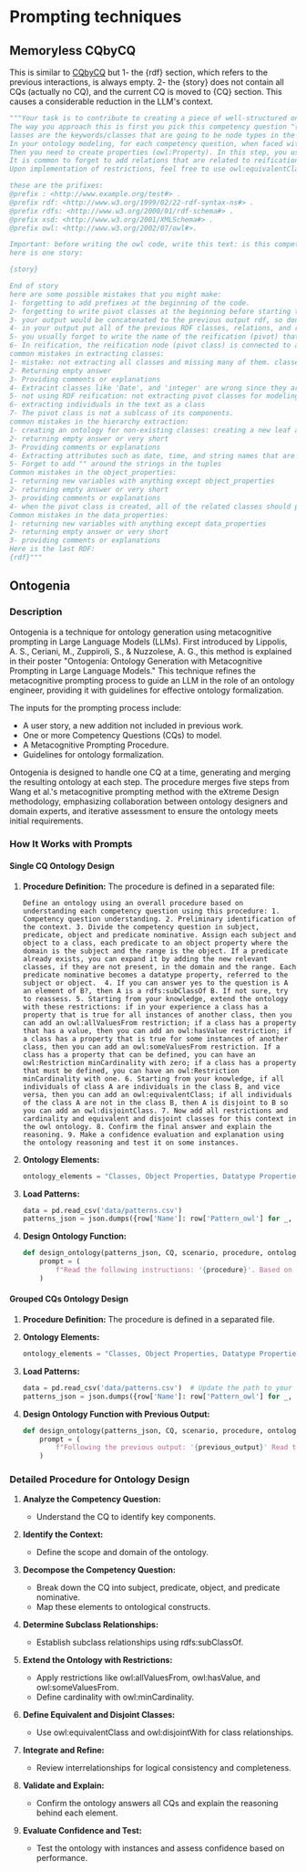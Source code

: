 # Prompting techniques
## Memoryless CQbyCQ
This is similar to [CQbyCQ](https://github.com/LiUSemWeb/LLMs4OntologyDev-ESWC2024/blob/main/Prompts/CQbyCQ.md) but 1- the {rdf} section, which refers to the previous interactions, is always empty. 2- the {story} does not contain all CQs (actually no CQ), and the current CQ is moved to {CQ} section. This causes a considerable reduction in the LLM's context.

```python
"""Your task is to contribute to creating a piece of well-structured ontology by reading information that appeared in the given story, requirements, and restrictions (if there are any).
The way you approach this is first you pick this competency question "{CQ}" and read the given turtle RDF (we append the code at the end of the previous one) to know what is the current ontology till this stage (it can be empty at the beginning). Then you add or change the RDF so it can answer this competency question. Your output at each stage is an append to the previous ones, just do not repeat. You only need to solve the question number so do not touch the next questions since they belong to the next stages of development. you can read these definisions to understand the concepts:
lasses are the keywords/classes that are going to be node types in the knowledge graph ontology. try to extract all classes, in addition, classes are also can be defined for reification. We use Turtle Syntax for representation. Hierarchies are rdfs:subClassOf in the turtle syntax. They can be used to classify similar classes in one superclass. To do this you can find similar nodes and create/use a class as their parent class, for example, adding the node "Cl_employee" is a good middleware and superclass for "Cl_Professors" and "Cl_Administrator" if the story is about modeling ontology of a university. Mostly the lengthier the hierarchy the better. One way can be categorizing classes into several classes and creating superclasses for them. Important: Class names have Cl_ as the prefix for example Cl_Professors. Also keep in mind you can add Equivalent To, General class axioms, Disjoint with, and Disjoint Union of, for each class.
In your ontology modeling, for each competency question, when faced with complex scenarios that involve more than two entities or a combination of entities and datatypes, apply reification. Specifically, create a pivot class to act as an intermediary for these entities, ensuring the nuanced relationships are accurately captured. For instance, when representing "a user accessed a resource at a given time", establish a pivot class like Cl_UserResourceUsage, linked from the user, resource, and the specific time of access to Cl_UserResourceInteraction, rather than directly connecting the user to both the resource and time.
Then you need to create properties (owl:Property). In this step, you use classes from the previous stage and create object and data properties to connect them and establish the ontology. Always output a turtle syntax, if you need more classes to model a competency question between more than 2 concepts, feel free to add more pivot (reification) classes here. try to find as much relation as possible by reading competency questions, restrictions, and stories. At this stage, you can create both data and object properties. Data properties are between classes or hierarchy classes and data types such as xsd:string, xsd:integer, xsd:decimal, xsd:dateTime, xsd:date, xsd:time, xsd:boolean, xsd:byte, xsd:double, xsd:float and etc. For example, in the university domain, we have: employee_id a owl:Property ; rdfs:domain :cl_teacher ; rdfs:range xsd:integer. Object properties are between classes. try to find as much relation as possible by reading competency questions and the story. Feel free to use rdfs:subPropertyOf for creating hierarchies for relations. For modeling properties (object or data properties) if it is necessary, use these relations characteristics: Functional, Inverse functional, Transitive, Symmetric, Asymmetric, Reflexive, and Irreflexive. Also, you are flexible in domain and range so you can use Cl_class1 or Cl_class2 in domain and range or disjoint with, the inverse of between relations.
It is common to forget to add relations that are related to reification: In RDF reification, achieving precise modeling is pivotal, especially when handling multifaceted scenarios where mere binary associations fall short. Take for instance the statement, "a user used a resource at a time". While it might initially seem to involve a direct link between a 'user' and a 'resource', it inherently embodies three entities: a 'user', a 'resource', and a 'time'. Directly connecting 'user' to both 'resource' and 'time' fails to capture the essence of the statement, as it obscures which resource was utilized by the user at a specific time. To address this, a more sophisticated modeling approach is needed, invoking a pivot class, Cl_usingResource. This pivot class acts as an intermediary, linking both Cl_user and Cl_resource. Furthermore, it integrates a time property to denote the exact instance of usage. By employing this method, we can coherently model the statement, ensuring that the user's interaction with a specific resource at a distinct time is unambiguously represented. This approach highlights the imperative of ontology design patterns and the necessity of intermediary nodes when modeling complex relationships involving multiple entities or a mix of entities and datatypes.
Upon implementation of restrictions, feel free to use owl:equivalentClass [ rdf:type owl:Restriction ;  owl:onProperty :{{relation}} ;  owl:allValuesFrom :{{Class}} ] ; in this way, you can put restrictions for classes such as class Cl_C1 is the only class that uses the relation R. or you can put soft restrictions by using owl:someValuesFrom. Also, you can use general class axioms: [ rdf:type owl:Restriction ; owl:onProperty :R1 ; owl:someValuesFrom :Cl_1 ; rdfs:subClassOf :Cl_2 ] when you want to put restrictions on the definition of a class based on its relation and the definition is necessary but not enough (if it is enough it would be equivalent to owl:equivalentClass).

these are the prifixes:
@prefix : <http://www.example.org/test#> .
@prefix rdf: <http://www.w3.org/1999/02/22-rdf-syntax-ns#> .
@prefix rdfs: <http://www.w3.org/2000/01/rdf-schema#> .
@prefix xsd: <http://www.w3.org/2001/XMLSchema#> .
@prefix owl: <http://www.w3.org/2002/07/owl#>.

Important: before writing the owl code, write this text: is this competency question answerable by the previous version of the RDF (given down) or not? (most likely (~90%) is it not answerable). If no, write a reification class for this question if needed. then solve it. if it was answerable, simply rewrite the given rdf in the output without changing it.
here is one story:

{story}

End of story
here are some possible mistakes that you might make:
1- forgetting to add prefixes at the beginning of the code.
2- forgetting to write pivot classes at the beginning before starting to code.
3- your output would be concatenated to the previous output rdf, so don't write repetitive words, classes, or ...
4- in your output put all of the previous RDF classes, relations, and restrictions and add yours. your output will be passed to the next stage so don't remove previous code (it is going to replace the previous rdf)
5- you usually forget to write the name of the reification (pivot) that you want to create at the beginning of the output
6- In reification, the reification node (pivot class) is connected to all related classes by object properties, not by the subclassof. it can be a subclass of something, but for reification, it needs object properties.
common mistakes in extracting classes:
1- mistake: not extracting all classes and missing many of them. classes can be found in the story, or in the competency question number and restrictions.
2- Returning empty answer
3- Providing comments or explanations
4- Extracint classes like 'Date', and 'integer' are wrong since they are data properties.
5- not using RDF reification: not extracting pivot classes for modeling relation between classes (more than one class and one data property, or more than two classes)
6- extracting individuals in the text as a class
7- The pivot class is not a sublcass of its components.
common mistakes in the hierarchy extraction:
1- creating an ontology for non-existing classes: creating a new leaf and expanding it into the root
2- returning empty answer or very short
3- Providing comments or explanations
4- Extracting attributes such as date, time, and string names that are related to data properties
5- Forget to add "" around the strings in the tuples
Common mistakes in the object_properties:
1- returning new variables with anything except object_properties
2- returning empty answer or very short
3- providing comments or explanations
4- when the pivot class is created, all of the related classes should point to it (direction of relation is from the classes (domains) 'to'  pivot class (range))
Common mistakes in the data_properties:
1- returning new variables with anything except data_properties
2- returning empty answer or very short
3- providing comments or explanations
Here is the last RDF:
{rdf}"""
```


## Ontogenia
### Description

Ontogenia is a technique for ontology generation using metacognitive prompting in Large Language Models (LLMs). First introduced by Lippolis, A. S., Ceriani, M., Zuppiroli, S., & Nuzzolese, A. G., this method is explained in their poster "Ontogenia: Ontology Generation with Metacognitive Prompting in Large Language Models." This technique refines the metacognitive prompting process to guide an LLM in the role of an ontology engineer, providing it with guidelines for effective ontology formalization.

The inputs for the prompting process include:
- A user story, a new addition not included in previous work.
- One or more Competency Questions (CQs) to model.
- A Metacognitive Prompting Procedure.
- Guidelines for ontology formalization.

Ontogenia is designed to handle one CQ at a time, generating and merging the resulting ontology at each step. The procedure merges five steps from Wang et al.'s metacognitive prompting method with the eXtreme Design methodology, emphasizing collaboration between ontology designers and domain experts, and iterative assessment to ensure the ontology meets initial requirements.

### How It Works with Prompts

#### Single CQ Ontology Design

1. **Procedure Definition:**
   The procedure is defined in a separated file:
   ```
   Define an ontology using an overall procedure based on understanding each competency question using this procedure: 1. Competency question understanding. 2. Preliminary identification of the context. 3. Divide the competency question in subject, predicate, object and predicate nominative. Assign each subject and object to a class, each predicate to an object property where the domain is the subject and the range is the object. If a predicate already exists, you can expand it by adding the new relevant classes, if they are not present, in the domain and the range. Each predicate nominative becomes a datatype property, referred to the subject or object.  4. If you can answer yes to the question is A an element of B?, then A is a rdfs:subClassOf B. If not sure, try to reassess. 5. Starting from your knowledge, extend the ontology with these restrictions: if in your experience a class has a property that is true for all instances of another class, then you can add an owl:allValuesFrom restriction; if a class has a property that has a value, then you can add an owl:hasValue restriction; if a class has a property that is true for some instances of another class, then you can add an owl:someValuesFrom restriction. If a class has a property that can be defined, you can have an owl:Restriction minCardinality with zero; if a class has a property that must be defined, you can have an owl:Restriction minCardinality with one. 6. Starting from your knowledge, if all individuals of class A are individuals in the class B, and vice versa, then you can add an owl:equivalentClass; if all individuals of the class A are not in the class B, then A is disjoint to B so you can add an owl:disjointClass. 7. Now add all restrictions and cardinality and equivalent and disjoint classes for this context in the owl ontology. 8. Confirm the final answer and explain the reasoning. 9. Make a confidence evaluation and explanation using the ontology reasoning and test it on some instances.

   ```

3. **Ontology Elements:**
    ```python
    ontology_elements = "Classes, Object Properties, Datatype Properties. Object properties need to have domain and range. All of them need to have an explanation in the rdfs:label. You also need to add restrictions, and subclasses for both classes and object properties when applicable."
    ```

4. **Load Patterns:**
    ```python
    data = pd.read_csv('data/patterns.csv') 
    patterns_json = json.dumps({row['Name']: row['Pattern_owl'] for _, row in data.iterrows()})
    ```

5. **Design Ontology Function:**
    ```python
    def design_ontology(patterns_json, CQ, scenario, procedure, ontology_elements):
        prompt = (
            f"Read the following instructions: '{procedure}'. Based on the scenario: '{scenario}', design an ontology module that comprehensively answers the following competency question: '{CQ}'. You can use the following ontology design patterns in OWL format: {patterns_json}. Remember what are the ontology elements: {ontology_elements}. When you're done send me only the whole ontology you've designed in Turtle (.ttl) format, do not comment."
        )
    ```

#### Grouped CQs Ontology Design

1. **Procedure Definition:**
    The procedure is defined in a separated file.

2. **Ontology Elements:**
    ```python
    ontology_elements = "Classes, Object Properties, Datatype Properties. Object properties need to have domain and range. All of them need to have an explanation in the rdfs:label. You also need to add restrictions, and subclasses for both classes and object properties when applicable."
    ```

3. **Load Patterns:**
    ```python
    data = pd.read_csv('data/patterns.csv')  # Update the path to your CSV file
    patterns_json = json.dumps({row['Name']: row['Pattern_owl'] for _, row in data.iterrows()})
    ```

4. **Design Ontology Function with Previous Output:**
    ```python
    def design_ontology(patterns_json, CQ, scenario, procedure, ontology_elements, previous_output=""):
        prompt = (
            f"Following the previous output: '{previous_output}' Read the following instructions: '{procedure}'. Based on the scenario: '{scenario}', design an ontology module that comprehensively answers the following competency question: '{CQ}'. You can use the following ontology design patterns in OWL format: {patterns_json}. Remember what are the ontology elements: {ontology_elements}. When you're done send me only the whole ontology you've designed in Turtle (.ttl) format, do not comment."
        )
    ```

### Detailed Procedure for Ontology Design

1. **Analyze the Competency Question:**
    - Understand the CQ to identify key components.

2. **Identify the Context:**
    - Define the scope and domain of the ontology.

3. **Decompose the Competency Question:**
    - Break down the CQ into subject, predicate, object, and predicate nominative.
    - Map these elements to ontological constructs.

4. **Determine Subclass Relationships:**
    - Establish subclass relationships using rdfs:subClassOf.

5. **Extend the Ontology with Restrictions:**
    - Apply restrictions like owl:allValuesFrom, owl:hasValue, and owl:someValuesFrom.
    - Define cardinality with owl:minCardinality.

6. **Define Equivalent and Disjoint Classes:**
    - Use owl:equivalentClass and owl:disjointWith for class relationships.

7. **Integrate and Refine:**
    - Review interrelationships for logical consistency and completeness.

8. **Validate and Explain:**
    - Confirm the ontology answers all CQs and explain the reasoning behind each element.

9. **Evaluate Confidence and Test:**
    - Test the ontology with instances and assess confidence based on performance.
